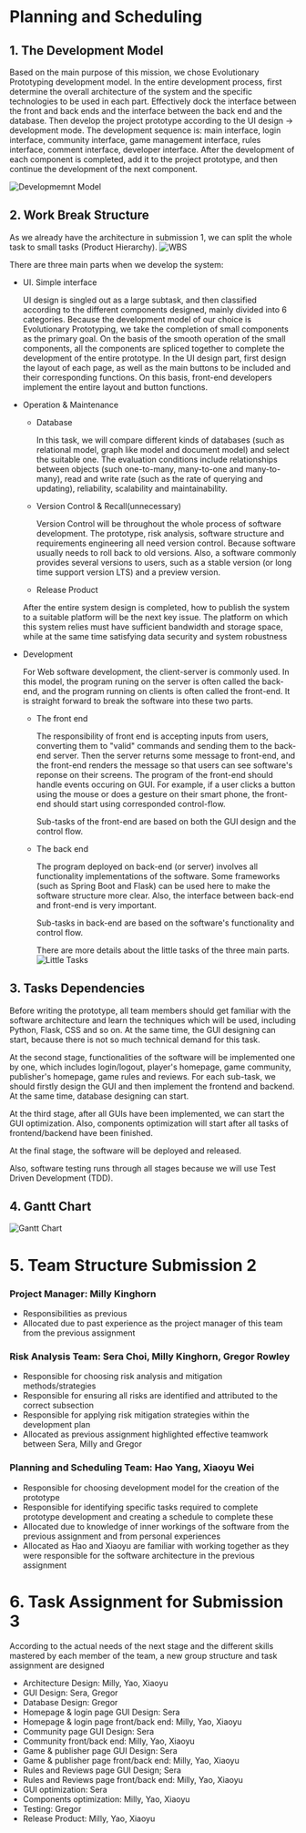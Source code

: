 # Planning and Scheduling   
## 1. The Development Model

   Based on the main purpose of this mission, we chose Evolutionary Prototyping development model. In the entire development process, first determine the overall architecture of the system and the specific technologies to be used in each part. Effectively dock the interface between the front and back ends and the interface between the back end and the database. Then develop the project prototype according to the UI design -> development mode. The development sequence is: main interface, login interface, community interface, game management interface, rules interface, comment interface, developer interface. After the development of each component is completed, add it to the project prototype, and then continue the development of the next component.

   ![](https://git.ecdf.ed.ac.uk/sd202021groups/group_10/raw/master/planning_and_scheduling/evolutionary.png "Developmemnt Model") 

   

## 2. Work Break Structure

   As we already have the architecture in submission 1, we can split the whole task to small tasks (Product Hierarchy).
     ![](https://git.ecdf.ed.ac.uk/sd202021groups/group_10/raw/master/planning_and_scheduling/Hierachy.png "WBS") 

   There are three main parts when we develop the system:

   *  UI. Simple interface 
      
      UI design is singled out as a large subtask, and then classified according to the different components designed, mainly divided into 6 categories. Because the development model of our choice is Evolutionary Prototyping, we take the completion of small components as the primary goal. On the basis of the smooth operation of the small components, all the components are spliced together to complete the development of the entire prototype. In the UI design part, first design the layout of each page, as well as the main buttons to be included and their corresponding functions. On this basis, front-end developers implement the entire layout and button functions.
   

   * Operation & Maintenance

     * Database
     
        In this task, we will compare different kinds of databases (such as relational model, graph like model and document model) and select the suitable one. The evaluation conditions include relationships between objects (such one-to-many, many-to-one and many-to-many), read and write rate (such as the rate of querying and updating), reliability, scalability and maintainability.
        

     
     * Version Control & Recall(unnecessary)
     
        Version Control will be throughout the whole process of software development. The prototype, risk analysis, software structure and requirements engineering all need version control. Because software usually needs to roll back to old versions. Also, a software commonly provides several versions to users, such as a stable version (or long time support version LTS) and a preview version.
        
     * Release Product
     
     After the entire system design is completed, how to publish the system to a suitable platform will be the next key issue. The platform on which this system relies must have sufficient bandwidth and storage space, while at the same time satisfying data security and system robustness
     

   * Development
   
     For Web software development, the client-server is commonly used. In this model, the program runing on the server is often called the back-end, and the program running on clients is often called the front-end. It is straight forward to break the software into these two parts.

     * The front end 
    
        The responsibility of front end is accepting inputs from users, converting them to "valid" commands and sending them to the back-end server. Then the server returns some message to front-end, and the front-end renders the message so that users can see software's reponse on their screens. The program of the front-end should handle events occuring on GUI. For example, if a user clicks a button using the mouse or does a gesture on their smart phone, the front-end should start using corresponded control-flow. 
        
        Sub-tasks of the front-end are based on both the GUI design and the control flow.
        
        
     * The back end
     
        The program deployed on back-end (or server) involves all functionality implementations of the software. Some frameworks (such as Spring Boot and Flask) can be used here to make the software structure more clear. Also, the interface between back-end and front-end is very important. 
        
        Sub-tasks in back-end are based on the software's functionality and control flow. 
        
        
       There are more details about the little tasks of the three main parts.
         ![](https://git.ecdf.ed.ac.uk/sd202021groups/group_10/raw/master/planning_and_scheduling/Product.png "Little Tasks") 

## 3. Tasks Dependencies

Before writing the prototype, all team members should get familiar with the software architecture and learn the techniques which will be used, including Python, Flask, CSS and so on. At the same time, the GUI designing can start, because there is not so much technical demand for this task.
    
At the second stage, functionalities of the software will be implemented one by one, which includes login/logout, player's homepage, game community, publisher's homepage, game rules and reviews. For each sub-task, we should firstly design the GUI and then implement the frontend and backend. At the same time, database designing can start.
    
At the third stage, after all GUIs have been implemented, we can start the GUI optimization. Also, components optimization will start after all tasks of frontend/backend have been finished.
    
At the final stage, the software will be deployed and released.
    
Also, software testing runs through all stages because we will use Test Driven Development (TDD).

## 4. Gantt Chart

   ![](https://git.ecdf.ed.ac.uk/sd202021groups/group_10/raw/master/planning_and_scheduling/Task_Dependencies.png "Gantt Chart")

# 5. Team Structure Submission 2
### Project Manager: Milly Kinghorn
* Responsibilities as previous
* Allocated due to past experience as the project manager of this team from the previous assignment 

### Risk Analysis Team: Sera Choi, Milly Kinghorn, Gregor Rowley
* Responsible for choosing risk analysis and mitigation methods/strategies
* Responsible for ensuring all risks are identified and attributed to the correct subsection
* Responsible for applying risk mitigation strategies within the development plan
* Allocated as previous assignment highlighted effective teamwork between Sera, Milly and Gregor

### Planning and Scheduling Team: Hao Yang, Xiaoyu Wei
* Responsible for choosing development model for the creation of the prototype
* Responsible for identifying specific tasks required to complete prototype development and creating a schedule to complete these
* Allocated due to knowledge of inner workings of the software from the previous assignment and from personal experiences
* Allocated as Hao and Xiaoyu are familiar with working together as they were responsible for the software architecture in the previous assignment 

# 6. Task Assignment for Submission 3

   According to the actual needs of the next stage and the different skills mastered by each member of the team, a new group structure and task assignment are designed
   * Architecture Design: Milly, Yao, Xiaoyu
   * GUI Design: Sera, Gregor
   * Database Design: Gregor
   * Homepage & login page GUI Design: Sera
   * Homepage & login page front/back end: Milly, Yao, Xiaoyu
   * Community page GUI Design: Sera
   * Community front/back end: Milly, Yao, Xiaoyu
   * Game & publisher page GUI Design: Sera
   * Game & publisher page front/back end: Milly, Yao, Xiaoyu
   * Rules and Reviews page GUI Design; Sera
   * Rules and Reviews page front/back end: Milly, Yao, Xiaoyu
   * GUI optimization: Sera
   * Components optimization: Milly, Yao, Xiaoyu
   * Testing: Gregor
   * Release Product: Milly, Yao, Xiaoyu

